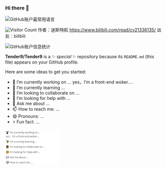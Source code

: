 <!-- @format -->

### Hi there 👋

![GitHub账户最常用语言](https://github-stats.ubrong.com/api/top-langs/?username=ubrong&layout=compact&theme=tokyonight)

![Visitor Count](https://profile-counter.glitch.me/{ubrong}/count.svg) 作者：迷斯特航 https://www.bilibili.com/read/cv21336135/ 出处：bilibili

![GitHub账户信息统计](https://github-stats.ubrong.com/api?username=ubrong&show_icons=true&theme=tokyonight)

**Tender9/Tender9** is a ✨ _special_ ✨ repository because its `README.md` (this file) appears on your GitHub profile.

Here are some ideas to get you started:

-   🔭 I’m currently working on ...
    yes，I‘m a front-end woker....
-   🌱 I’m currently learning ...
-   👯 I’m looking to collaborate on ...
-   🤔 I’m looking for help with ...
-   💬 Ask me about ...
-   📫 How to reach me: ...
-   😄 Pronouns: ...
-   ⚡ Fun fact: ...

<img src="./assets/image-20240426233622897.png" alt="image-20240426233622897" style="zoom:50%;" />
